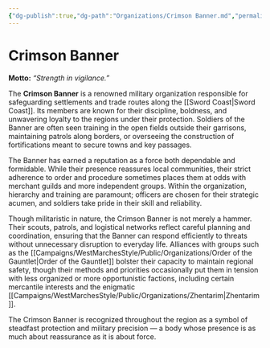 ```yaml
---
{"dg-publish":true,"dg-path":"Organizations/Crimson Banner.md","permalink":"/organizations/crimson-banner/","tags":["organization","military","sword-coast"],"dgShowFileTree":true}
---
```


# **Crimson Banner**

**Motto:** *“Strength in vigilance.”*

The **Crimson Banner** is a renowned military organization responsible for safeguarding settlements and trade routes along the [[Sword Coast\|Sword Coast]]. Its members are known for their discipline, boldness, and unwavering loyalty to the regions under their protection. Soldiers of the Banner are often seen training in the open fields outside their garrisons, maintaining patrols along borders, or overseeing the construction of fortifications meant to secure towns and key passages.

The Banner has earned a reputation as a force both dependable and formidable. While their presence reassures local communities, their strict adherence to order and procedure sometimes places them at odds with merchant guilds and more independent groups. Within the organization, hierarchy and training are paramount; officers are chosen for their strategic acumen, and soldiers take pride in their skill and reliability.

Though militaristic in nature, the Crimson Banner is not merely a hammer. Their scouts, patrols, and logistical networks reflect careful planning and coordination, ensuring that the Banner can respond efficiently to threats without unnecessary disruption to everyday life. Alliances with groups such as the [[Campaigns/WestMarchesStyle/Public/Organizations/Order of the Gauntlet\|Order of the Gauntlet]] bolster their capacity to maintain regional safety, though their methods and priorities occasionally put them in tension with less organized or more opportunistic factions, including certain mercantile interests and the enigmatic [[Campaigns/WestMarchesStyle/Public/Organizations/Zhentarim\|Zhentarim]].

The Crimson Banner is recognized throughout the region as a symbol of steadfast protection and military precision — a body whose presence is as much about reassurance as it is about force.
